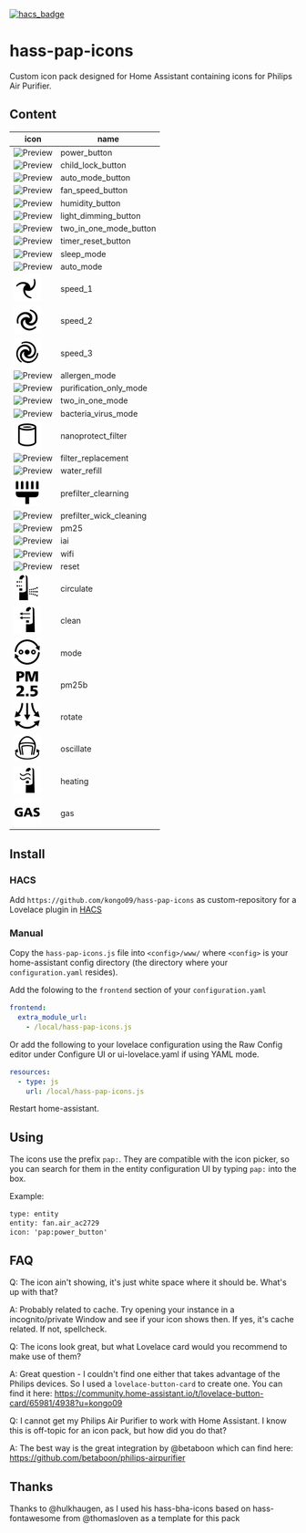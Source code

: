 [![hacs_badge](https://img.shields.io/badge/HACS-Custom-orange.svg)](https://github.com/custom-components/hacs)

# hass-pap-icons

Custom icon pack designed for Home Assistant containing icons for Philips Air Purifier.

## Content

| icon                                | name               |
|-------------------------------------|--------------------|
| ![Preview](./svg/power_button.svg)  | power_button       |
| ![Preview](./svg/child_lock_button.svg) | child_lock_button |
| ![Preview](./svg/auto_mode_button.svg) | auto_mode_button |
| ![Preview](./svg/fan_speed_button.svg) | fan_speed_button |
| ![Preview](./svg/humidity_button.svg)  |humidity_button |
| ![Preview](./svg/light_dimming_button.svg) | light_dimming_button |
| ![Preview](./svg/two_in_one_mode_button.svg) | two_in_one_mode_button |
| ![Preview](./svg/timer_reset_button.svg) | timer_reset_button |
| ![Preview](./svg/sleep_mode.svg) | sleep_mode |
| ![Preview](./svg/auto_mode.svg)  | auto_mode |
| ![Preview](./svg/speed_1.svg)    | speed_1 |
| ![Preview](./svg/speed_2.svg)    | speed_2 |
| ![Preview](./svg/speed_3.svg)    | speed_3 |
| ![Preview](./svg/allergen_mode.svg) | allergen_mode |
| ![Preview](./svg/purification_only_mode.svg) | purification_only_mode |
| ![Preview](./svg/two_in_one_mode.svg) | two_in_one_mode |
| ![Preview](./svg/bacteria_virus_mode.svg) | bacteria_virus_mode |
| ![Preview](./svg/nanoprotect_filter.svg)  | nanoprotect_filter |
| ![Preview](./svg/filter_replacement.svg)  | filter_replacement |
| ![Preview](./svg/water_refill.svg)        | water_refill |
| ![Preview](./svg/prefilter_cleaning.svg)  | prefilter_clearning |
| ![Preview](./svg/prefilter_wick_cleaning.svg) | prefilter_wick_cleaning |
| ![Preview](./svg/pm25.svg) | pm25 |
| ![Preview](./svg/iai.svg)  | iai |
| ![Preview](./svg/wifi.svg) | wifi |
| ![Preview](./svg/reset.svg) | reset |
| ![Preview](./svg/circulate.svg) | circulate |
| ![Preview](./svg/clean.svg) | clean |
| ![Preview](./svg/mode.svg) | mode |
| ![Preview](./svg/pm25b.svg) | pm25b |
| ![Preview](./svg/rotate.svg) | rotate |
| ![Preview](./svg/oscillate.svg) | oscillate |
| ![Preview](./svg/heating.svg)   | heating |
| ![Preview](./svg/gas.svg)       |gas |


## Install

### HACS
Add `https://github.com/kongo09/hass-pap-icons` as custom-repository for a Lovelace plugin in [HACS](https://hacs.xyz/docs/faq/custom_repositories/)

### Manual
Copy the `hass-pap-icons.js` file into `<config>/www/` where `<config>` is your home-assistant config directory (the directory where your `configuration.yaml` resides).

Add the folowing to the `frontend` section of your `configuration.yaml`

```yaml
frontend:
  extra_module_url:
    - /local/hass-pap-icons.js
```

Or add the following to your lovelace configuration using the Raw Config editor under Configure UI or ui-lovelace.yaml if using YAML mode.

```yaml
resources:
  - type: js
    url: /local/hass-pap-icons.js
```

Restart home-assistant.

## Using
The icons use the prefix `pap:`. They are compatible with the icon picker, so you can search for them in the entity configuration UI by typing `pap:` into the box.

Example:

```
type: entity
entity: fan.air_ac2729
icon: 'pap:power_button'
```

## FAQ
Q: The icon ain't showing, it's just white space where it should be. What's up with that?

A: Probably related to cache. Try opening your instance in a incognito/private Window and see if your icon shows then. If yes, it's cache related. If not, spellcheck.

Q: The icons look great, but what Lovelace card would you recommend to make use of them?

A: Great question - I couldn't find one either that takes advantage of the Philips devices. So I used a `lovelace-button-card` to create one. You can find it here: https://community.home-assistant.io/t/lovelace-button-card/65981/4938?u=kongo09

Q: I cannot get my Philips Air Purifier to work with Home Assistant. I know this is off-topic for an icon pack, but how did you do that?

A: The best way is the great integration by @betaboon which can find here: https://github.com/betaboon/philips-airpurifier

## Thanks
Thanks to @hulkhaugen, as I used his hass-bha-icons based on hass-fontawesome from @thomasloven as a template for this pack
